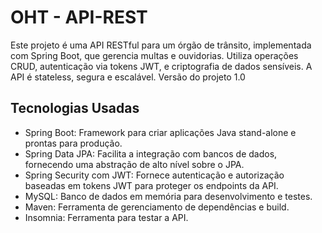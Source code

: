 # OHT - API-REST
Este projeto é uma API RESTful para um órgão de trânsito, implementada com Spring Boot, que gerencia multas e ouvidorias. Utiliza operações CRUD, autenticação via tokens JWT, e criptografia de dados sensíveis. A API é stateless, segura e escalável. Versão do projeto 1.0

## Tecnologias Usadas

- Spring Boot: Framework para criar aplicações Java stand-alone e prontas para produção.
- Spring Data JPA: Facilita a integração com bancos de dados, fornecendo uma abstração de alto nível sobre o JPA.
- Spring Security com JWT: Fornece autenticação e autorização baseadas em tokens JWT para proteger os endpoints da API.
- MySQL: Banco de dados em memória para desenvolvimento e testes.
- Maven: Ferramenta de gerenciamento de dependências e build.
- Insomnia: Ferramenta para testar a API.
